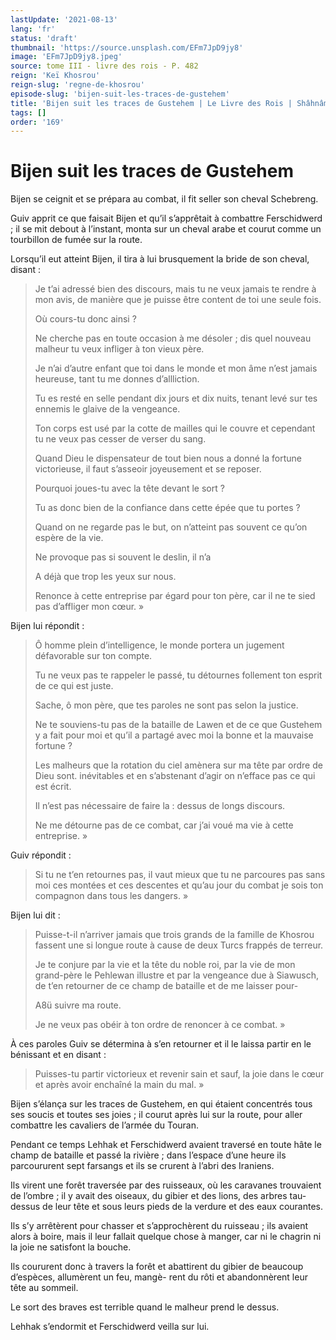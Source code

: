 ```yaml
---
lastUpdate: '2021-08-13'
lang: 'fr'
status: 'draft'
thumbnail: 'https://source.unsplash.com/EFm7JpD9jy8'
image: 'EFm7JpD9jy8.jpeg'
source: tome III - livre des rois - P. 482
reign: 'Keï Khosrou'
reign-slug: 'regne-de-khosrou'
episode-slug: 'bijen-suit-les-traces-de-gustehem'
title: 'Bijen suit les traces de Gustehem | Le Livre des Rois | Shâhnâmeh'
tags: []
order: '169'
---
```


<!-- LTeX: language=fr -->

# Bijen suit les traces de Gustehem

Bijen se ceignit et se prépara au combat, il fit seller son cheval Schebreng.

Guiv apprit ce que faisait Bijen et qu’il s’apprêtait à combattre Ferschidwerd ; il se mit debout à l’instant, monta sur un cheval arabe et courut comme un tourbillon de fumée sur la route.

Lorsqu’il eut atteint Bijen, il tira à lui brusquement la bride de son cheval, disant :

> Je t’ai adressé bien des discours, mais tu ne veux jamais te rendre à mon avis, de manière que je puisse être content de toi une seule fois.
>
> Où cours-tu donc ainsi ?
>
> Ne cherche pas en toute occasion à me désoler ; dis quel nouveau malheur tu veux infliger à ton vieux père.
>
> Je n’ai d’autre enfant que toi dans le monde et mon âme n’est jamais heureuse, tant tu me donnes d’allliction.
>
> Tu es resté en selle pendant dix jours et dix nuits, tenant levé sur tes ennemis le glaive de la vengeance.
>
> Ton corps est usé par la cotte de mailles qui le couvre et cependant tu ne veux pas cesser de verser du sang.
>
> Quand Dieu le dispensateur de tout bien nous a donné la fortune victorieuse, il faut s’asseoir joyeusement et se reposer.
>
> Pourquoi joues-tu avec la tête devant le sort ?
>
> Tu as donc bien de la confiance dans cette épée que tu portes ?
>
> Quand on ne regarde pas le but, on n’atteint pas souvent ce qu’on espère de la vie.
>
> Ne provoque pas si souvent le deslin, il n’a
>
> A déjà que trop les yeux sur nous.
>
> Renonce à cette entreprise par égard pour ton père, car il ne te sied pas d’affliger mon cœur. »

Bijen lui répondit :

> Ô homme plein d’intelligence, le monde portera un jugement défavorable sur ton compte.
>
> Tu ne veux pas te rappeler le passé, tu détournes follement ton esprit de ce qui est juste.
>
> Sache, ô mon père, que tes paroles ne sont pas selon la justice.
>
> Ne te souviens-tu pas de la bataille de Lawen et de ce que Gustehem y a fait pour moi et qu’il a partagé avec moi la bonne et la mauvaise fortune ?
>
> Les malheurs que la rotation du ciel amènera sur ma tête par ordre de Dieu sont. inévitables et en s’abstenant d’agir on n’efface pas ce qui est écrit.
>
> Il n’est pas nécessaire de faire la : dessus de longs discours.
>
> Ne me détourne pas de ce combat, car j’ai voué ma vie à cette entreprise. »

Guiv répondit :

> Si tu ne t’en retournes pas, il vaut mieux que tu ne parcoures pas sans moi ces montées et ces descentes et qu’au jour du combat je sois ton compagnon dans tous les dangers. »

Bijen lui dit :

> Puisse-t-il n’arriver jamais que trois grands de la famille de Khosrou fassent une si longue route à cause de deux Turcs frappés de terreur.
>
> Je te conjure par la vie et la tête du noble roi, par la vie de mon grand-père le Pehlewan illustre et par la vengeance due à Siawusch, de t’en retourner de ce champ de bataille et de me laisser pour-
>
> A8ü suivre ma route.
>
> Je ne veux pas obéir à ton ordre de renoncer à ce combat. »

À ces paroles Guiv se détermina à s’en retourner et il le laissa partir en le bénissant et en disant :

> Puisses-tu partir victorieux et revenir sain et sauf, la joie dans le cœur et après avoir enchaîné la main du mal. »

Bijen s’élança sur les traces de Gustehem, en qui étaient concentrés tous ses soucis et toutes ses joies ; il courut après lui sur la route, pour aller combattre les cavaliers de l’armée du Touran.

Pendant ce temps Lehhak et Ferschidwerd avaient traversé en toute hâte le champ de bataille et passé la rivière ; dans l’espace d’une heure ils parcoururent sept farsangs et ils se crurent à l’abri des Iraniens.

Ils virent une forêt traversée par des ruisseaux, où
les caravanes trouvaient de l’ombre ; il y avait des oiseaux, du gibier et des lions, des arbres tau-dessus de leur tête et sous leurs pieds de la verdure et des eaux courantes.

Ils s’y arrêtèrent pour chasser et s’approchèrent du ruisseau ; ils avaient alors à boire, mais il leur fallait quelque chose à manger, car ni le chagrin ni la joie ne satisfont la bouche.

Ils coururent donc à travers la forêt et abattirent du gibier de beaucoup d’espèces, allumèrent un feu, mangè-
rent du rôti et abandonnèrent leur tête au sommeil.

Le sort des braves est terrible quand le malheur prend le dessus.

Lehhak s’endormit et Ferschidwerd veilla sur lui.
